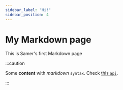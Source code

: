 ```yaml
---
sidebar_label: "Hi!"
sidebar_position: 4
---
```


# My Markdown page

This is Samer's first Markdown page

:::caution

Some **content** with _markdown_ `syntax`. Check [this `api`](#).

:::
